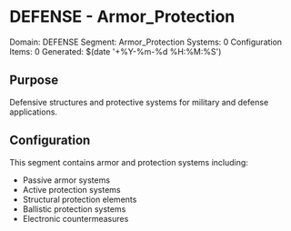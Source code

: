 # DEFENSE - Armor_Protection

Domain: DEFENSE
Segment: Armor_Protection
Systems: 0
Configuration Items: 0
Generated: $(date '+%Y-%m-%d %H:%M:%S')

## Purpose

Defensive structures and protective systems for military and defense applications.

## Configuration

This segment contains armor and protection systems including:
- Passive armor systems
- Active protection systems
- Structural protection elements
- Ballistic protection systems
- Electronic countermeasures